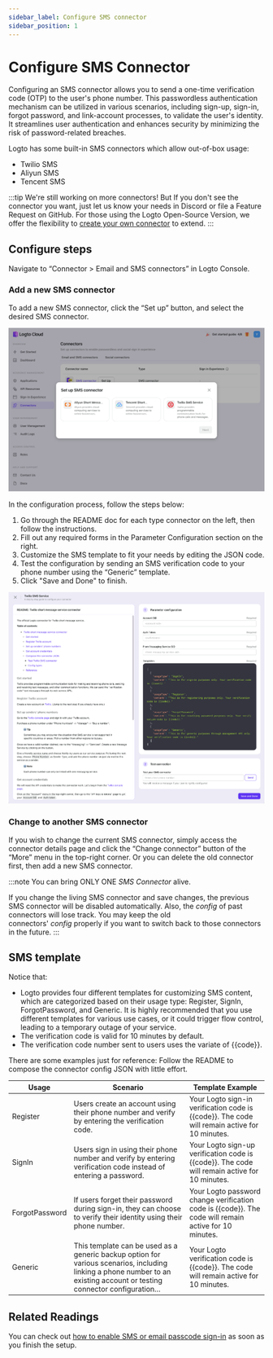 ```yaml
---
sidebar_label: Configure SMS connector
sidebar_position: 1
---
```


# Configure SMS Connector

Configuring an SMS connector allows you to send a one-time verification code (OTP) to the user's phone number. This passwordless authentication mechanism can be utilized in various scenarios, including sign-up, sign-in, forgot password, and link-account processes, to validate the user's identity. It streamlines user authentication and enhances security by minimizing the risk of password-related breaches.

Logto has some built-in SMS connectors which allow out-of-box usage:
- Twilio SMS
- Aliyun SMS
- Tencent SMS

:::tip
We're still working on more connectors! But If you don't see the connector you want, just let us know your needs in Discord or file a Feature Request on GitHub. 
For those using the Logto Open-Source Version, we offer the flexibility to [create your own connector](../../create-your-connector/README.md) to extend.
:::



## Configure steps

Navigate to “Connector > Email and SMS connectors” in Logto Console. 


### Add a new SMS connector

To add a new SMS connector, click the “Set up” button, and select the desired SMS connector.

![Select SMS connector](./assets/configure-select-sms-connetor.png)

In the configuration process, follow the steps below:

1. Go through the README doc for each type connector on the left, then follow the instructions.
2. Fill out any required forms in the Parameter Configuration section on the right.
3. Customize the SMS template to fit your needs by editing the JSON code.
4. Test the configuration by sending an SMS verification code to your phone number using the “Generic” template.
5. Click "Save and Done" to finish.

![Configure SMS connector guideline](./assets/configure-sms-connector-guideline.png)


### Change to another SMS connector

If you wish to change the current SMS connector, simply access the connector details page and click the “Change connector” button of the “More” menu in the top-right corner. Or you can delete the old connector first, then add a new SMS connector.

:::note
You can bring ONLY ONE *SMS Connector* alive.

If you change the living SMS connector and save changes, the previous SMS connector will be disabled automatically. Also, the *config* of past connectors will lose track. You may keep the old connectors' *config* properly if you want to switch back to those connectors in the future.
:::



## SMS template

Notice that: 

- Logto provides four different templates for customizing SMS content, which are categorized based on their usage type: Register, SignIn, ForgotPassword, and Generic. It is highly recommended that you use different templates for various use cases, or it could trigger flow control, leading to a temporary outage of your service.
- The verification code is valid for 10 minutes by default.
- The verification code number sent to users uses the variate of {{code}}.

There are some examples just for reference:
Follow the README to compose the connector config JSON with little effort.

| Usage | Scenario  | Template Example |
| --- | --- | --- |
| Register | Users create an account using their phone number and verify by entering the verification code. | Your Logto sign-in verification code is {{code}}. The code will remain active for 10 minutes. |
| SignIn | Users sign in using their phone number and verify by entering verification code instead of entering a password. | Your Logto sign-up verification code is {{code}}. The code will remain active for 10 minutes.  |
| ForgotPassword | If users forget their password during sign-in, they can choose to verify their identity using their phone number. | Your Logto password change verification code is {{code}}. The code will remain active for 10 minutes.  |
| Generic | This template can be used as a generic backup option for various scenarios, including linking a phone number to an existing account or testing connector configuration… | Your Logto verification code is {{code}}. The code will remain active for 10 minutes.  |



## Related Readings

You can check out [how to enable SMS or email passcode sign-in](../../tutorials/get-started/passwordless-sign-in-by-adding-connectors.mdx) as soon as you finish the setup.
